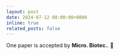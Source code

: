 ```yaml
---
layout: post
date: 2024-07-12 08:00:00+0800
inline: true
related_posts: false
---
```


One paper is accepted by **Micro. Biotec.**.
:page_facing_up:

